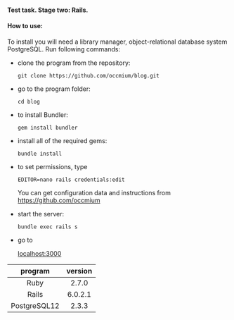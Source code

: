 #### Test task. Stage two: Rails.

#### How to use:

To install you will need a library manager, object-relational database system PostgreSQL. Run following commands:

  + clone the program from the repository:

    `git clone https://github.com/occmium/blog.git`

  + go to the program folder:

    `cd blog`

  + to install Bundler:

    `gem install bundler`

  + install all of the required gems:

    `bundle install`

  + to set permissions, type 

    `EDITOR=nano rails credentials:edit`

    You can get configuration data and instructions from https://github.com/occmium

  + start the server:

    `bundle exec rails s`

  + go to

    [localhost:3000](http://localhost:3000/)

program|version
:---:|:---:
Ruby|2.7.0
Rails|6.0.2.1
PostgreSQL12|2.3.3

